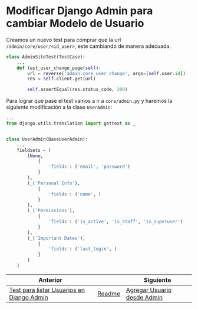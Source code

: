 # Modificar Django Admin para cambiar Modelo de Usuario

Creamos un nuevo test para comprar que la url `/admin/core/user/<id_user>`, este cambiando de manera adecuada.

```py
class AdminSiteTest(TestCase):
    ...
    def test_user_change_page(self):
        url = reverse('admin:core_user_change', args=[self.user.id])
        res = self.client.get(url)

        self.assertEqual(res.status_code, 200)
```

Para lograr que pase el test vamos a ir a `core/admin.py` y haremos la siguiente modificación a la clase `UserAdmin`:

```py
...
from django.utils.translation import gettext as _


class UserAdmin(BaseUserAdmin):
    ...
    fieldsets = (
        (None,
            {
                'fields': ('email', 'password')
            }
        ),
        (_('Personal Info'),
            {
                'fields': ('name', )
            }
        ),
        (_('Permissions'),
            {
                'fields': ('is_active', 'is_staff', 'is_superuser')
            }
        ),
        (_('Important Dates'),
            {
                'fields': ('last_login', )
            }
        )
    )
```

| Anterior |                           | Siguiente                                  |
| -------- | ------------------------- | ------------------------------------------ |
| [Test para listar Usuarios en Django Admin](07_Test_Listar_Usuarios_Django_Admin.md) | [Readme](../../README.md) | [Agregar Usuario desde Admin](09_Agregar_Usuario_Desde_Admin.md) |
